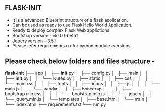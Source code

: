 ## FLASK-INIT

- It is a advanced Blueprint structure of a flask application.
- Can be used as ready to use Flask Hello World Application.
- Ready to deploy complex Flask Web applictions.
- Bootstrap version - v5.0.0-beta1
- Jquery version - 3.5.1
- Please refer requirements.txt for python modules versions.

## Please check below folders and files structure -

**flask-init**
├── app
│   ├── __init__.py
│   ├── config.py
│   ├── main
│   │   ├── __init__.py
│   │   └── routes.py
│   ├── static
│   │   ├── css
│   │   │   └── main.css
│   │   ├── fonts
│   │   ├── icons
│   │   ├── js
│   │   │   └── main.js
│   │   └── vendor
│   │       ├── bootstrap
│   │       │   ├── bootstrap.min.css
│   │       │   └── bootstrap.min.js
│   │       └── jquery
│   │           └── jquery.min.js
│   └── templates
│       ├── base.html
│       └── main
│           └── index.html
├── requirements.txt
└── run.py 
